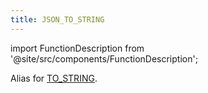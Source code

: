 ```yaml
---
title: JSON_TO_STRING
---
```

import FunctionDescription from '@site/src/components/FunctionDescription';

<FunctionDescription description="Introduced or updated: v1.2.306"/>

Alias for [TO_STRING](../02-conversion-functions/to-string).